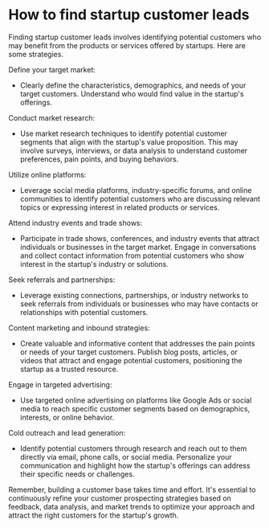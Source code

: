 # How to find startup customer leads

Finding startup customer leads involves identifying potential customers who may benefit from the products or services offered by startups. Here are some strategies.

Define your target market:

* Clearly define the characteristics, demographics, and needs of your target customers. Understand who would find value in the startup's offerings.

Conduct market research:

* Use market research techniques to identify potential customer segments that align with the startup's value proposition. This may involve surveys, interviews, or data analysis to understand customer preferences, pain points, and buying behaviors.

Utilize online platforms:

* Leverage social media platforms, industry-specific forums, and online communities to identify potential customers who are discussing relevant topics or expressing interest in related products or services.

Attend industry events and trade shows:

* Participate in trade shows, conferences, and industry events that attract individuals or businesses in the target market. Engage in conversations and collect contact information from potential customers who show interest in the startup's industry or solutions.

Seek referrals and partnerships:

* Leverage existing connections, partnerships, or industry networks to seek referrals from individuals or businesses who may have contacts or relationships with potential customers.

Content marketing and inbound strategies:

* Create valuable and informative content that addresses the pain points or needs of your target customers. Publish blog posts, articles, or videos that attract and engage potential customers, positioning the startup as a trusted resource.

Engage in targeted advertising:

* Use targeted online advertising on platforms like Google Ads or social media to reach specific customer segments based on demographics, interests, or online behavior.

Cold outreach and lead generation:

* Identify potential customers through research and reach out to them directly via email, phone calls, or social media. Personalize your communication and highlight how the startup's offerings can address their specific needs or challenges.

Remember, building a customer base takes time and effort. It's essential to continuously refine your customer prospecting strategies based on feedback, data analysis, and market trends to optimize your approach and attract the right customers for the startup's growth.
